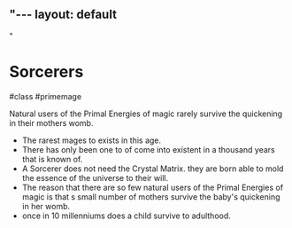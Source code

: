 "---
  layout: default
---
"
# Sorcerers
#class #primemage 

Natural users of the Primal Energies of magic rarely survive the quickening in their mothers womb.

- The rarest mages to exists in this age.
- There has only been one to of come into existent in a thousand years that is known of.
- A Sorcerer does not need the Crystal Matrix. they are born able to mold the essence of the universe to their will.
- The reason that there are so few natural users of the Primal Energies of magic is that s small number of mothers survive the baby's quickening in her womb.
- once in 10 millenniums does a child survive to adulthood.